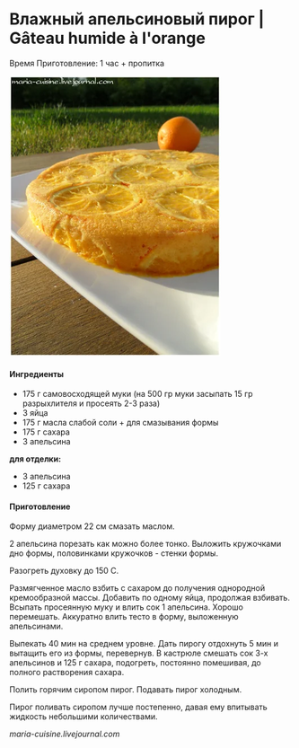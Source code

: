 # Влажный апельсиновый пирог \| Gâteau humide à l'orange

Время Приготовление: 1 час + пропитка

![Gâteau humide à l'orange](../../pics/SAM_3740.jpg)

#### Ингредиенты

* 175 г самовосходящей муки \(на 500 гр муки засыпать 15 гр разрыхлителя и просеять 2-3 раза\)
* 3 яйца
* 175 г масла слабой соли + для смазывания формы
* 175 г сахара
* 3 апельсина

**для отделки:**

* 3 апельсина
* 125 г сахара

#### Приготовление

Форму диаметром 22 см смазать маслом.

2 апельсина порезать как можно более тонко. Выложить кружочками дно формы, половинками кружочков - стенки формы.

Разогреть духовку до 150 С.

Размягченное масло взбить с сахаром до получения однородной кремообразной массы. Добавить по одному яйца, продолжая взбивать. Всыпать просеянную муку и влить сок 1 апельсина. Хорошо перемешать. Аккуратно влить тесто в форму, выложенную апельсинами.

Выпекать 40 мин на среднем уровне. Дать пирогу отдохнуть 5 мин и вытащить его из формы, перевернув. В кастрюле смешать сок 3-х апельсинов и 125 г сахара, подогреть, постоянно помешивая, до полного растворения сахара.

Полить горячим сиропом пирог. Подавать пирог холодным.

Пирог поливать сиропом лучше постепенно, давая ему впитывать жидкость небольшими количествами.

_maria-cuisine.livejournal.com_
